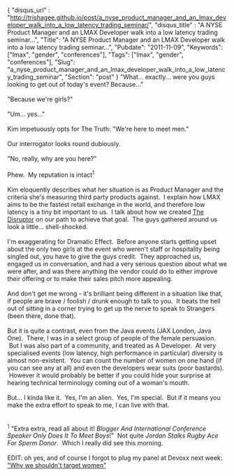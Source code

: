 {
 "disqus_url" : "http://trishagee.github.io/post/a_nyse_product_manager_and_an_lmax_developer_walk_into_a_low_latency_trading_seminar/",
 "disqus_title" : "A NYSE Product Manager and an LMAX Developer walk into a low latency trading seminar...",
 "Title": "A NYSE Product Manager and an LMAX Developer walk into a low latency trading seminar...",
 "Pubdate": "2011-11-09",
 "Keywords": ["lmax", "gender", "conferences"],
 "Tags": ["lmax", "gender", "conferences"],
 "Slug": "a_nyse_product_manager_and_an_lmax_developer_walk_into_a_low_latency_trading_seminar",
 "Section": "post"
}
"What... exactly... were you guys looking to get out of today's event? Because..."<br /><br />"Because we're girls?"<br /><br />"Um... yes..."<br /><br />Kim impetuously opts for The Truth: "We're here to meet men."<br /><br />Our interrogator looks round dubiously. <br /><br />"No, really, why are you here?"<br /><br />Phew. &nbsp;My reputation is intact<sup>1</sup><br /><br />Kim eloquently describes what her situation is as Product Manager and the criteria she's measuring third party products against. &nbsp;I explain how LMAX aims to be the fastest retail exchange in the world, and therefore low latency is a tiny bit important to us. &nbsp;I talk about how we created <a href="http://code.google.com/p/disruptor/">The Disruptor</a> on our path to achieve that goal. &nbsp;The guys gathered around us look a little... shell-shocked.<br /><br />I'm exaggerating for Dramatic Effect. &nbsp;Before anyone starts getting upset about the only two girls at the event who weren't staff or hospitality being singled out, you have to give the guys credit. &nbsp;They approached us, engaged us in conversation, and had a very serious question about what we were after, and was there anything the vendor could do to either improve their offering or to make their sales pitch more appealing.<br /><br />And don't get me wrong - it's brilliant being different in a situation like that, if people are brave / foolish / drunk enough to talk to you. &nbsp;It beats the hell out of sitting in a corner trying to get up the nerve to speak to Strangers (been there, done that).<br /><br />But it is quite a contrast, even from the Java events (JAX London, Java One). &nbsp;There, I was in a select group of people of the female&nbsp;persuasion. &nbsp;But I was also part of a community, and treated as A Developer. &nbsp;At very specialised events (low latency, high performance in particular) diversity is almost non-existent. &nbsp;You can count the number of women on one hand (if you can see any at all) and even the developers wear suits (poor bastards). &nbsp;However it would probably be better if you could hide your surprise at hearing technical terminology coming out of a woman's mouth. <br /><br />But... I kinda like it. &nbsp;Yes, I'm an alien. &nbsp;Yes, I'm special. &nbsp;But if it means you make the extra effort to speak to me, I can live with that.<br /><br /><br /><sup>1</sup>&nbsp;"Extra extra, read all about it! <i>Blogger And International Conference Speaker Only Does It To Meet Boys</i>!" &nbsp;Not quite <i>Jordan Stalks Rugby Ace For Sperm Donor</i>. &nbsp;Which I really did see this morning.<br /><br />EDIT: oh yes, and of course I forgot to plug my panel at Devoxx next week: <a href="http://devoxx.com/display/DV11/Why+We+Shouldn%27t+Target+Women">"Why we shouldn't target women"</a>
